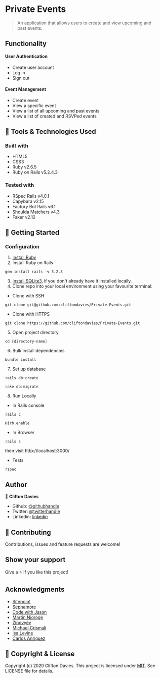 # Private Events

> An application that allows users to create and view upcoming and past events.

## Functionality

#### User Authentication
 - Create user account
 - Log in
 - Sign out

#### Event Management
 - Create event
 - View a specific event
 - View a list of all upcoming and past events
 - View a list of created and RSVPed events

## :toolbox: Tools & Technologies Used

### Built with

- HTML5
- CSS3
- Ruby v2.6.5
- Ruby on Rails v5.2.4.3

### Tested with

- RSpec Rails v4.0.1
- Capybara v2.15
- Factory Bot Rails v6.1
- Shoulda Matchers v4.3
- Faker v2.13

## :rocket: Getting Started

### Configuration

1. [Install Ruby](https://www.ruby-lang.org/en/documentation/installation/)
2. Install Ruby on Rails
```
gem install rails -v 5.2.3
```
3. [Install SQLite3](https://www.sqlite.org/download.html), if you don't already have it installed locally.
4. Clone repo into your local environment using your favourite terminal:
- Clone with SSH
```
git clone git@github.com:cliftondavies/Private-Events.git
```
- Clone with HTTPS
```
git clone https://github.com/cliftondavies/Private-Events.git
```
5. Open project directory
```
cd [directory-name]
```
6. Bulk install dependencies
```
bundle install
```
7. Set up database
```
rails db:create
```
```
rake db:migrate
```
8. Run Locally
- In Rails console
```
rails c
```
```
Hirb.enable
```
- In Browser
```
rails s
```
then visit http://localhost:3000/
- Tests
```
rspec
```

## Author

👤 **Clifton Davies**

- Github: [@githubhandle](https://github.com/cliftondavies)
- Twitter: [@twitterhandle](https://twitter.com/cliftonaedavies)
- Linkedin: [linkedin](https://www.linkedin.com/in/clifton-davies-mbcs/)

## 🤝 Contributing

Contributions, issues and feature requests are welcome!

## Show your support

Give a ⭐️ if you like this project!

## Acknowledgments

- [Sitepoint](https://www.sitepoint.com/learn-the-first-best-practices-for-rails-and-rspec/)
- [Sephamore](https://semaphoreci.com/community/tutorials/how-to-test-rails-models-with-rspec)
- [Code with Jason](https://www.codewithjason.com/rails-testing-hello-world-using-rspec-capybara/)
- [Martin Njoroge](https://hackernoon.com/testing-on-ruby-on-rails-a-how-to-guide-ox2u3y3i)
- [Zinovyev](https://github.com/zinovyev/rails-rspec-tutorial)
- [Michael Crismali](https://madeintandem.com/blog/setting-up-rspec-and-capybara-in-rails-5-for-testing/)
- [Isa Levine](https://dev.to/isalevine/intro-to-rspec-in-rails-basic-syntax-and-strategy-for-testing-3hh6)
- [Carlos Anriquez](https://github.com/canriquez)

## 📝 Copyright & License

Copyright (c) 2020 Clifton Davies.
This project is licensed under [MIT](https://opensource.org/licenses/MIT). See LICENSE file for details.
